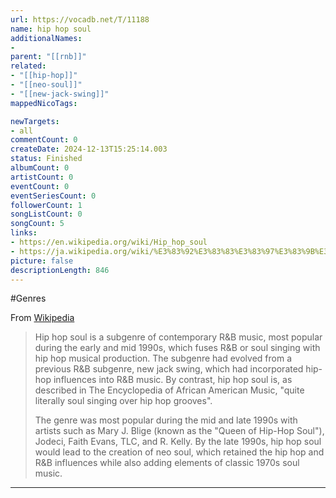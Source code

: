 ```yaml
---
url: https://vocadb.net/T/11188
name: hip hop soul
additionalNames: 
- 
parent: "[[rnb]]"
related:
- "[[hip-hop]]"
- "[[neo-soul]]"
- "[[new-jack-swing]]"
mappedNicoTags:

newTargets:
- all
commentCount: 0
createDate: 2024-12-13T15:25:14.003
status: Finished
albumCount: 0
artistCount: 0
eventCount: 0
eventSeriesCount: 0
followerCount: 1
songListCount: 0
songCount: 5
links: 
- https://en.wikipedia.org/wiki/Hip_hop_soul
- https://ja.wikipedia.org/wiki/%E3%83%92%E3%83%83%E3%83%97%E3%83%9B%E3%83%83%E3%83%97%E3%83%BB%E3%82%BD%E3%82%A6%E3%83%AB
picture: false
descriptionLength: 846
---
```


#Genres

From [Wikipedia](https://en.wikipedia.org/wiki/Hip_hop_soul)
>Hip hop soul is a subgenre of contemporary R&B music, most popular during the early and mid 1990s, which fuses R&B or soul singing with hip hop musical production. The subgenre had evolved from a previous R&B subgenre, new jack swing, which had incorporated hip-hop influences into R&B music. By contrast, hip hop soul is, as described in The Encyclopedia of African American Music, "quite literally soul singing over hip hop grooves".
>
>The genre was most popular during the mid and late 1990s with artists such as Mary J. Blige (known as the "Queen of Hip-Hop Soul"), Jodeci, Faith Evans, TLC, and R. Kelly. By the late 1990s, hip hop soul would lead to the creation of neo soul, which retained the hip hop and R&B influences while also adding elements of classic 1970s soul music.

---


